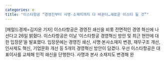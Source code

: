 ```yaml
---
categories: e
title: "이스타항공 “경영진부터 사명·소재지까지 다 바꾼다…새로운 이스타 될 것”"
---
```

[헤럴드경제=김지윤 기자] 이스타항공은 경영진 쇄신을 비롯 전면적인 경영 혁신에 나선다고 26일 밝혔다. 이스타항공은 이날 &lsquo;이스타항공 경영혁신 방안 및 최근 현안에 대한 입장문&rsquo;을 발표했다. 입장문에는 경영진 쇄신, 사명&middot;본사소재지 변경, 재무구조 개선, 인사제도 혁신, 기업문화 개선 등 5개의 경영혁신 방안이 담겼다. 우선 이스타항공은 대표이사를 교체해 인적 쇄신을 단행한다. 사명과 본사 소재지도 변경해 완